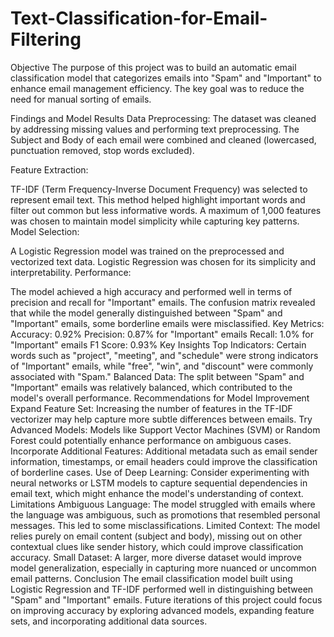 # Text-Classification-for-Email-Filtering
Objective
The purpose of this project was to build an automatic email classification model that categorizes emails into "Spam" and "Important" to enhance email management efficiency. The key goal was to reduce the need for manual sorting of emails.

Findings and Model Results
Data Preprocessing: The dataset was cleaned by addressing missing values and performing text preprocessing. The Subject and Body of each email were combined and cleaned (lowercased, punctuation removed, stop words excluded).

Feature Extraction:

TF-IDF (Term Frequency-Inverse Document Frequency) was selected to represent email text. This method helped highlight important words and filter out common but less informative words.
A maximum of 1,000 features was chosen to maintain model simplicity while capturing key patterns.
Model Selection:

A Logistic Regression model was trained on the preprocessed and vectorized text data. Logistic Regression was chosen for its simplicity and interpretability.
Performance:

The model achieved a high accuracy and performed well in terms of precision and recall for "Important" emails.
The confusion matrix revealed that while the model generally distinguished between "Spam" and "Important" emails, some borderline emails were misclassified.
Key Metrics:
Accuracy: 0.92%
Precision: 0.87% for "Important" emails
Recall: 1.0% for "Important" emails
F1 Score: 0.93%
Key Insights
Top Indicators: Certain words such as "project", "meeting", and "schedule" were strong indicators of "Important" emails, while "free", "win", and "discount" were commonly associated with "Spam."
Balanced Data: The split between "Spam" and "Important" emails was relatively balanced, which contributed to the model's overall performance.
Recommendations for Model Improvement
Expand Feature Set:
Increasing the number of features in the TF-IDF vectorizer may help capture more subtle differences between emails.
Try Advanced Models:
Models like Support Vector Machines (SVM) or Random Forest could potentially enhance performance on ambiguous cases.
Incorporate Additional Features:
Additional metadata such as email sender information, timestamps, or email headers could improve the classification of borderline cases.
Use of Deep Learning:
Consider experimenting with neural networks or LSTM models to capture sequential dependencies in email text, which might enhance the model's understanding of context.
Limitations
Ambiguous Language:
The model struggled with emails where the language was ambiguous, such as promotions that resembled personal messages. This led to some misclassifications.
Limited Context:
The model relies purely on email content (subject and body), missing out on other contextual clues like sender history, which could improve classification accuracy.
Small Dataset:
A larger, more diverse dataset would improve model generalization, especially in capturing more nuanced or uncommon email patterns.
Conclusion
The email classification model built using Logistic Regression and TF-IDF performed well in distinguishing between "Spam" and "Important" emails. Future iterations of this project could focus on improving accuracy by exploring advanced models, expanding feature sets, and incorporating additional data sources.
